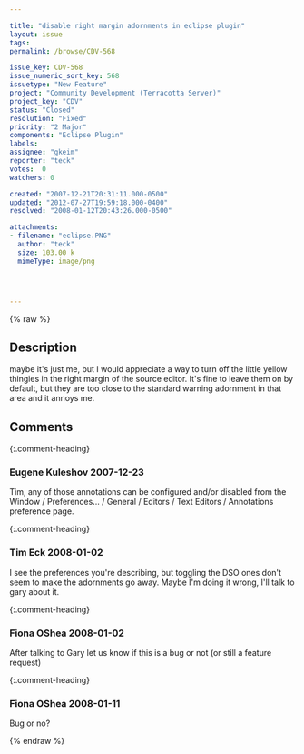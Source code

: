 ```yaml
---

title: "disable right margin adornments in eclipse plugin"
layout: issue
tags: 
permalink: /browse/CDV-568

issue_key: CDV-568
issue_numeric_sort_key: 568
issuetype: "New Feature"
project: "Community Development (Terracotta Server)"
project_key: "CDV"
status: "Closed"
resolution: "Fixed"
priority: "2 Major"
components: "Eclipse Plugin"
labels: 
assignee: "gkeim"
reporter: "teck"
votes:  0
watchers: 0

created: "2007-12-21T20:31:11.000-0500"
updated: "2012-07-27T19:59:18.000-0400"
resolved: "2008-01-12T20:43:26.000-0500"

attachments:
- filename: "eclipse.PNG"
  author: "teck"
  size: 103.00 k
  mimeType: image/png




---
```


{% raw %}

## Description

<div markdown="1" class="description">

maybe it's just me, but I would appreciate a way to turn off the little yellow thingies in the right margin of the source editor. It's fine to leave them on by default, but they are too close to the standard warning adornment in that area and it annoys me. 

</div>

## Comments


{:.comment-heading}
### **Eugene Kuleshov** <span class="date">2007-12-23</span>

<div markdown="1" class="comment">

Tim, any of those annotations can be configured and/or disabled from the Window / Preferences... / General / Editors / Text Editors / Annotations preference page.

</div>


{:.comment-heading}
### **Tim Eck** <span class="date">2008-01-02</span>

<div markdown="1" class="comment">

I see the preferences you're describing, but toggling the DSO ones don't seem to make the adornments go away. Maybe I'm doing it wrong, I'll talk to gary about it.

</div>


{:.comment-heading}
### **Fiona OShea** <span class="date">2008-01-02</span>

<div markdown="1" class="comment">

After talking to Gary let us know if this is a bug or not (or still a feature request)

</div>


{:.comment-heading}
### **Fiona OShea** <span class="date">2008-01-11</span>

<div markdown="1" class="comment">

Bug or no?

</div>



{% endraw %}
